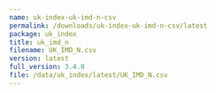 ```yaml
---
name: uk-index-uk-imd-n-csv
permalink: /downloads/uk-index-uk-imd-n-csv/latest
package: uk_index
title: uk_imd_n
filename: UK_IMD_N.csv
version: latest
full_version: 3.4.0
file: /data/uk_index/latest/UK_IMD_N.csv
---
```

